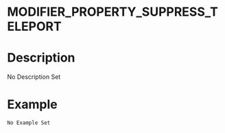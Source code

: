 # MODIFIER_PROPERTY_SUPPRESS_TELEPORT
# Description
No Description Set
# Example
```No Example Set```